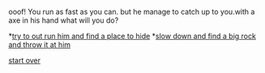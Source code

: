 
ooof! You run as fast as you can. but he manage to catch up to you.with a axe in his hand what will you do?

*[try to out run him and find a place to hide](../FOREST/cave.md)
*[slow down and find a big rock and throw it at him](../rock.md)

[start over](../README.md)

